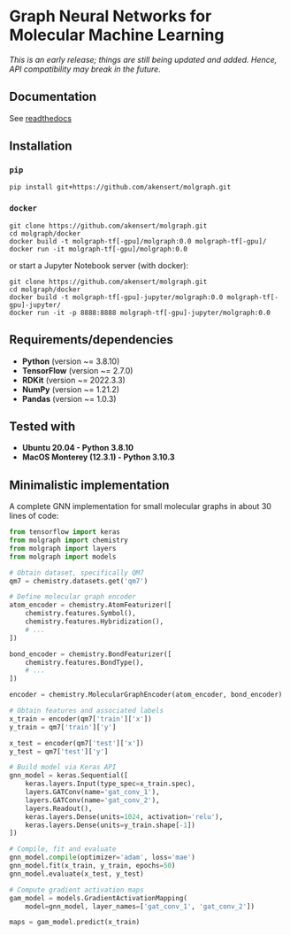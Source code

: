 # Graph Neural Networks for Molecular Machine Learning

*This is an early release; things are still being updated and added.*
*Hence, API compatibility may break in the future.*

## Documentation
See [readthedocs](https://molgraph.readthedocs.io/en/latest/)

## Installation

### `pip`

```
pip install git+https://github.com/akensert/molgraph.git
```

### `docker`

```
git clone https://github.com/akensert/molgraph.git
cd molgraph/docker
docker build -t molgraph-tf[-gpu]/molgraph:0.0 molgraph-tf[-gpu]/
docker run -it molgraph-tf[-gpu]/molgraph:0.0
```

or start a Jupyter Notebook server (with docker):

```
git clone https://github.com/akensert/molgraph.git
cd molgraph/docker
docker build -t molgraph-tf[-gpu]-jupyter/molgraph:0.0 molgraph-tf[-gpu]-jupyter/
docker run -it -p 8888:8888 molgraph-tf[-gpu]-jupyter/molgraph:0.0
```

## Requirements/dependencies
- **Python** (version ~= 3.8.10)
- **TensorFlow** (version ~= 2.7.0)
- **RDKit** (version ~= 2022.3.3)
- **NumPy** (version ~= 1.21.2)
- **Pandas** (version ~= 1.0.3)

## Tested with
- **Ubuntu 20.04 - Python 3.8.10**
- **MacOS Monterey (12.3.1) - Python 3.10.3**

## Minimalistic implementation
A complete GNN implementation for small molecular graphs in about 30 lines of code:

```python
from tensorflow import keras
from molgraph import chemistry
from molgraph import layers
from molgraph import models

# Obtain dataset, specifically QM7
qm7 = chemistry.datasets.get('qm7')

# Define molecular graph encoder
atom_encoder = chemistry.AtomFeaturizer([
    chemistry.features.Symbol(),
    chemistry.features.Hybridization(),
    # ...
])

bond_encoder = chemistry.BondFeaturizer([
    chemistry.features.BondType(),
    # ...
])

encoder = chemistry.MolecularGraphEncoder(atom_encoder, bond_encoder)

# Obtain features and associated labels
x_train = encoder(qm7['train']['x'])
y_train = qm7['train']['y']

x_test = encoder(qm7['test']['x'])
y_test = qm7['test']['y']

# Build model via Keras API
gnn_model = keras.Sequential([
    keras.layers.Input(type_spec=x_train.spec),
    layers.GATConv(name='gat_conv_1'),
    layers.GATConv(name='gat_conv_2'),
    layers.Readout(),
    keras.layers.Dense(units=1024, activation='relu'),
    keras.layers.Dense(units=y_train.shape[-1])
])

# Compile, fit and evaluate
gnn_model.compile(optimizer='adam', loss='mae')
gnn_model.fit(x_train, y_train, epochs=50)
gnn_model.evaluate(x_test, y_test)

# Compute gradient activation maps
gam_model = models.GradientActivationMapping(
    model=gnn_model, layer_names=['gat_conv_1', 'gat_conv_2'])

maps = gam_model.predict(x_train)
```
